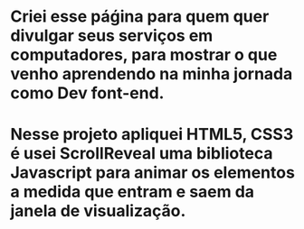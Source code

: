 # Criei esse páǵina para quem quer divulgar seus serviços em computadores, para mostrar o que venho aprendendo na minha jornada como Dev font-end.

# Nesse projeto apliquei HTML5, CSS3 é usei ScrollReveal uma biblioteca Javascript para animar os elementos a medida que entram e saem da janela de visualização.
